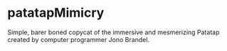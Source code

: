 # patatapMimicry
Simple, barer boned copycat of the immersive and mesmerizing Patatap created by computer programmer Jono Brandel.
